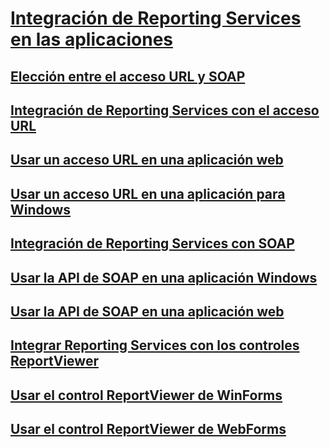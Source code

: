 # [Integración de Reporting Services en las aplicaciones](integrating-reporting-services-into-applications.md)
## [Elección entre el acceso URL y SOAP](choosing-between-url-access-and-soap.md)
## [Integración de Reporting Services con el acceso URL](integrating-reporting-services-using-url-access.md)
## [Usar un acceso URL en una aplicación web](integrating-reporting-services-using-url-access-web-application.md)
## [Usar un acceso URL en una aplicación para Windows](integrating-reporting-services-using-url-access-windows-application.md)
## [Integración de Reporting Services con SOAP](integrating-reporting-services-using-soap.md)
## [Usar la API de SOAP en una aplicación Windows](integrating-reporting-services-using-soap-windows-application.md)
## [Usar la API de SOAP en una aplicación web](integrating-reporting-services-using-soap-web-application.md)
## [Integrar Reporting Services con los controles ReportViewer](integrating-reporting-services-using-reportviewer-controls.md)
## [Usar el control ReportViewer de WinForms](using-the-winforms-reportviewer-control.md)
## [Usar el control ReportViewer de WebForms](using-the-webforms-reportviewer-control.md)
